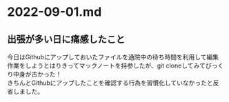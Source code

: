 # 2022-09-01.md
## 出張が多い日に痛感したこと
今日はGithubにアップしておいたファイルを通院中の待ち時間を利用して編集作業をしようとはりきってマックノートを持参したが、git cloneしてみてびっくり中身が古かった！  
 きちんとGithubにアップしたことを確認する行為を習慣化していなかったと反省しました。
